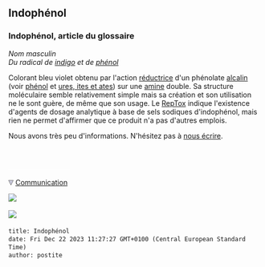 ## Indophénol
### Indophénol, article du glossaire
 _Nom masculin  
Du radical de [indigo](bleusfroids.html#lindigo) et de [phénol](phenol.html)_

Colorant bleu violet obtenu par l'action [réductrice](reductionreducteur.html) d'un phénolate [alcalin](alcali.html) (voir [phénol](phenol.html) et [ures, ites et ates](uresiresates.html)) sur une [amine](amine.html) double. Sa structure moléculaire semble relativement simple mais sa création et son utilisation ne le sont guère, de même que son usage. Le [RepTox](liensutiles.html#csst) indique l'existence d'agents de dosage analytique à base de sels sodiques d'indophénol, mais rien ne permet d'affirmer que ce produit n'a pas d'autres emplois.

Nous avons très peu d'informations. N'hésitez pas à [nous écrire](ecrire.html).



 

 ![](images/transparent122x1.gif)

![](images/flechebas.gif) [Communication](http://www.artrealite.com/annonceurs.htm) 

[![](https://cbonvin.fr/sites/regie.artrealite.com/visuels/campagne1.png)](index-2.html#20131014)

![](https://cbonvin.fr/sites/regie.artrealite.com/visuels/campagne2.png)
```
title: Indophénol
date: Fri Dec 22 2023 11:27:27 GMT+0100 (Central European Standard Time)
author: postite
```
